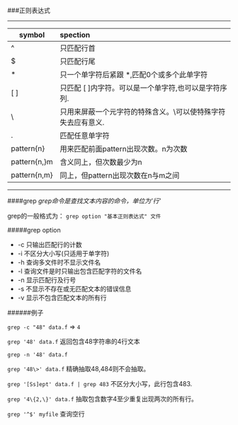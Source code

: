###正则表达式

****  
|          symbol                   |      spection												|
|-----------------------------------|:----------------------------------------------------------|
|^									|只匹配行首   												|
|$ 									|只匹配行尾   												|
|\*									|只一个单字符后紧跟 *,匹配0个或多个此单字符   					|
|[ ]								|只匹配 [ ]内字符。可以是一个单字符,也可以是字符序列.   		|
|\									|只用来屏蔽一个元字符的特殊含义。\可以使特殊字符失去应有意义.	| 
|.									|匹配任意单字符   											|
|pattern\{n\}						|用来匹配前面pattern出现次数。n为次数   						|
|pattern\{n,\}m						|含义同上，但次数最少为n   									|
|pattern\{n,m\}						|同上，但pattern出现次数在n与m之间   							|

****

####grep
*grep命令是查找文本内容的命令，单位为'行'*   

grep的一般格式为：
`grep option "基本正则表达式" 文件`

#####grep option

* -c		只输出匹配行的计数
* -i		不区分大小写(只适用于单字符)
* -h		查询多文件时不显示文件名
* -l		查询文件是时只输出包含匹配字符的文件名
* -n		显示匹配行及行号
* -s		不显示不存在或无匹配文本的错误信息
* -v		显示不包含匹配文本的所有行

######例子


`grep -c "48" data.f` => `4`

`grep '48' data.f` 返回包含48字符串的4行文本

`grep -n '48' data.f` 

`grep '48\>' data.f` 精确抽取48,484则不会抽取。

`grep '[Ss]ept' data.f | grep 483`		不区分大小写，此行包含483.

`grep '4\{2,\}' data.f`		抽取包含数字4至少重复出现两次的所有行。

`grep '^$' myfile`		查询空行

























